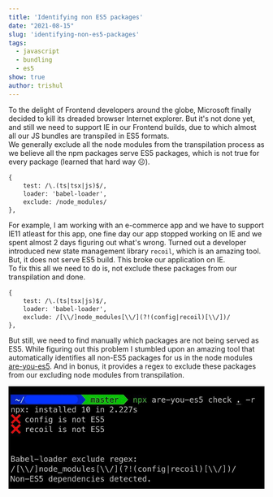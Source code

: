 ```yaml
---
title: 'Identifying non ES5 packages'
date: "2021-08-15"
slug: 'identifying-non-es5-packages'
tags:
  - javascript
  - bundling
  - es5
show: true
author: trishul
---
```


To the delight of Frontend developers around the globe, Microsoft finally decided to kill its dreaded browser Internet explorer. But it's not done yet, and still we need to support IE in  our Frontend builds, due to which almost all our JS bundles are transpiled in ES5 formats.  
We generally exclude all the node modules from the transpilation process as we believe all the npm packages serve ES5 packages, which is not true for every package (learned that hard way ☹️).  
```JS
{
    test: /\.(ts|tsx|js)$/,
    loader: 'babel-loader',
    exclude: /node_modules/
},
```

For example, I am working with an e-commerce app and we have to support IE11 atleast for this app, one fine day our app stopped working on IE and we spent almost 2 days figuring out what's wrong. Turned out a developer introduced new state management library `recoil`, which is an amazing tool. But, it does not serve ES5 build. This broke our application on IE.  
To fix this all we need to do is, not exclude these packages from our transpilation and done.

```JS
{
    test: /\.(ts|tsx|js)$/,
    loader: 'babel-loader',
    exclude: /[\\/]node_modules[\\/](?!(config|recoil)[\\/])/
},
```

But still, we need to find manually which packages are not being served as ES5. While figuring out this problem I stumbled upon an amazing tool that automatically identifies all non-ES5 packages for us in the node modules [are-you-es5](https://www.npmjs.com/package/are-you-es5). And in bonus, it provides a regex to exclude these packages from our excluding node modules from transpilation. 

![usage](./are-you-es5.png)

